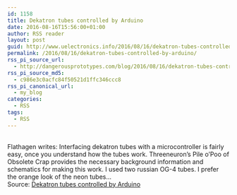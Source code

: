 ```yaml
---
id: 1158
title: Dekatron tubes controlled by Arduino
date: 2016-08-16T15:56:00+01:00
author: RSS reader
layout: post
guid: http://www.uelectronics.info/2016/08/16/dekatron-tubes-controlled-by-arduino/
permalink: /2016/08/16/dekatron-tubes-controlled-by-arduino/
rss_pi_source_url:
  - http://dangerousprototypes.com/blog/2016/08/16/dekatron-tubes-controlled-by-arduino/
rss_pi_source_md5:
  - c986e3c0acfc84f50521d1ffc346ccc8
rss_pi_canonical_url:
  - my_blog
categories:
  - RSS
tags:
  - RSS
---
```

&#013;  
Flathagen writes: Interfacing dekatron tubes with a microcontroller is fairly easy, once you understand how the tubes work. Threeneuron’s Pile o’Poo of Obsolete Crap provides the necessary background information and schematics for making this work. I used two russian OG-4 tubes. I prefer the orange look of the neon tubes…&#013;  
Source: <a href="http://dangerousprototypes.com/blog/2016/08/16/dekatron-tubes-controlled-by-arduino/" target="_blank">Dekatron tubes controlled by Arduino</a>